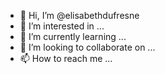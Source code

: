 - 👋 Hi, I’m @elisabethdufresne
- 👀 I’m interested in ...
- 🌱 I’m currently learning ...
- 💞️ I’m looking to collaborate on ...
- 📫 How to reach me ...

<!---
elisabethdufresne/elisabethdufresne is a ✨ special ✨ repository because its `README.md` (this file) appears on your GitHub profile.
You can click the Preview link to take a look at your changes.
--->
